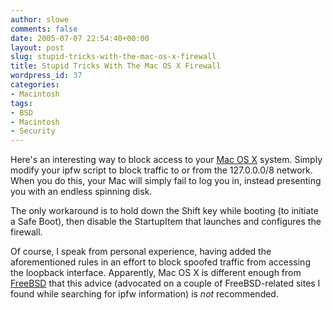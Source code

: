 ```yaml
---
author: slowe
comments: false
date: 2005-07-07 22:54:40+00:00
layout: post
slug: stupid-tricks-with-the-mac-os-x-firewall
title: Stupid Tricks With The Mac OS X Firewall
wordpress_id: 37
categories:
- Macintosh
tags:
- BSD
- Macintosh
- Security
---
```


Here's an interesting way to block access to your [Mac OS X](http://www.apple.com/macosx/) system. Simply modify your ipfw script to block traffic to or from the 127.0.0.0/8 network. When you do this, your Mac will simply fail to log you in, instead presenting you with an endless spinning disk.

The only workaround is to hold down the Shift key while booting (to initiate a Safe Boot), then disable the StartupItem that launches and configures the firewall.

Of course, I speak from personal experience, having added the aforementioned rules in an effort to block spoofed traffic from accessing the loopback interface. Apparently, Mac OS X is different enough from [FreeBSD](http://www.freebsd.org/) that this advice (advocated on a couple of FreeBSD-related sites I found while searching for ipfw information) is _not_ recommended.
